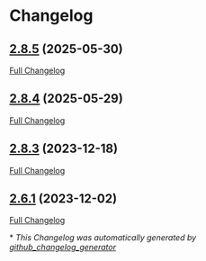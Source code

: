 # Changelog

## [2.8.5](https://github.com/GameFrameX/com.gameframex.unity.benedicht.besthttp/tree/2.8.5) (2025-05-30)

[Full Changelog](https://github.com/GameFrameX/com.gameframex.unity.benedicht.besthttp/compare/2.8.4...2.8.5)

## [2.8.4](https://github.com/GameFrameX/com.gameframex.unity.benedicht.besthttp/tree/2.8.4) (2025-05-29)

[Full Changelog](https://github.com/GameFrameX/com.gameframex.unity.benedicht.besthttp/compare/2.8.3...2.8.4)

## [2.8.3](https://github.com/GameFrameX/com.gameframex.unity.benedicht.besthttp/tree/2.8.3) (2023-12-18)

[Full Changelog](https://github.com/GameFrameX/com.gameframex.unity.benedicht.besthttp/compare/2.6.1...2.8.3)

## [2.6.1](https://github.com/GameFrameX/com.gameframex.unity.benedicht.besthttp/tree/2.6.1) (2023-12-02)

[Full Changelog](https://github.com/GameFrameX/com.gameframex.unity.benedicht.besthttp/compare/6e18d653ae29e74ea5977ffe57503563bb28774d...2.6.1)



\* *This Changelog was automatically generated by [github_changelog_generator](https://github.com/github-changelog-generator/github-changelog-generator)*
